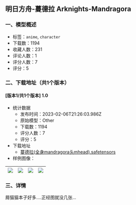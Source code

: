 ## 明日方舟-蔓德拉 Arknights-Mandragora
### 一、模型概述

- 标签：`anime`, `character`
- 下载数：1194
- 收藏人数：231
- 评论人数：1
- 评分人数：7
- 评分：5

### 二、下载地址（共1个版本）

#### [版本1/共1个版本] 1.0

- 统计数据
  - 发布时间：2023-02-06T21:26:03.986Z
  - 原始模型：Other
  - 下载数：1194
  - 评分人数：7
  - 评分：5
- 下载地址
  - [蔓德拉(全身mandragora头mhead).safetensors](https://civitai.com/api/download/models/7568)
- 样例图像：

| <img src="https://image.civitai.com/xG1nkqKTMzGDvpLrqFT7WA/ef268cb2-5a19-409a-e367-96614f6d5200/width=450/70905.jpeg" /> | <img src="https://image.civitai.com/xG1nkqKTMzGDvpLrqFT7WA/b74ea7aa-1195-464f-8723-c6c98833a200/width=450/70904.jpeg" /> | <img src="https://image.civitai.com/xG1nkqKTMzGDvpLrqFT7WA/721ebfc0-7409-4ca6-4314-781e41d65f00/width=450/70903.jpeg" /> | <img src="https://image.civitai.com/xG1nkqKTMzGDvpLrqFT7WA/b94d5fff-15e2-470c-614f-92657653ed00/width=450/70901.jpeg" /> |
| ---- | ---- | ---- | ---- |


### 三、详情
<p>屑猫猫本子好多....正经图就没几张...</p>